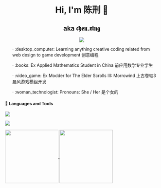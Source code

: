<h1 align="center">Hi, I'm 陈刑 👋</h1>
<h2 align="center">aka 𝖈𝖍𝖊𝖓.𝖝𝖎𝖓𝖌</h2>

<div>
  <div align="center">
    <a href="https://hits.seeyoufarm.com">
      <img src="https://hits.seeyoufarm.com/api/count/incr/badge.svg?url=https%3A%2F%2Fgithub.com%2Fdev-chenxing%2Fhit-counter&count_bg=%23C4B798&title_bg=%23303030&icon=&icon_color=%23E7E7E7&title=Profile+views&edge_flat=false"/>
    </a>
  </div>

  <ul>· :desktop_computer: Learning anything creative coding related from web design to game development 创意编程</ul>
  <ul>· :books: Ex Applied Mathematics Student in China 前应用数学专业学生</ul>
  <ul>· :video_game: Ex Modder for The Elder Scrolls III: Morrowind 上古卷轴3晨风游戏模组开发</ul>
  <ul>· :woman_technologist: Pronouns: She / Her 是个女的</ul>
</div>

#### :wrench: Languages and Tools

![](https://skillicons.dev/icons?i=py,html,css,sass,js,nodejs,bash,ruby,ts,lua&theme=light)

![](https://skillicons.dev/icons?i=git,githubactions,linux,ubuntu,vscode,sublime&theme=light)

<div>
  <a href="https://github.com/dev-chenxing">
    <img align="center" height=175 src="https://github-readme-stats.vercel.app/api?username=dev-chenxing&show_icons=true&line_height=24&theme=shadow_red" />
  </a>
  
  <a href="https://github.com/dev-chenxing?tab=repositories">
    <img align="center" height=175 src="https://github-readme-stats.vercel.app/api/top-langs/?username=dev-chenxing&theme=shadow_red&layout=compact&langs_count=8&hide=makefile,batchfile" />
  </a>
</div>
